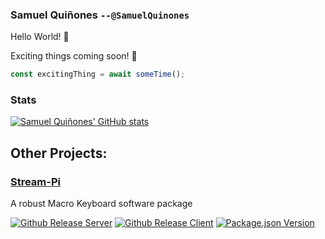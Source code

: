 ### Samuel Quiñones `--@SamuelQuinones`

Hello World! 👋

Exciting things coming soon! 👀

```ts
const excitingThing = await someTime();
```

<!--
**SamuelQuinones/SamuelQuinones** is a ✨ _special_ ✨ repository because its `README.md` (this file) appears on your GitHub profile.

Here are some ideas to get you started:

- 🔭 I’m currently working on ...
- 🌱 I’m currently learning ...
- 👯 I’m looking to collaborate on ...
- 🤔 I’m looking for help with ...
- 💬 Ask me about ...
- 📫 How to reach me: ...
- 😄 Pronouns: ...
- ⚡ Fun fact: ...
-->

### Stats

[![Samuel Quiñones' GitHub stats](https://github-readme-stats.vercel.app/api?username=SamuelQuinones&theme=vue-dark&count_private=true)](https://github.com/anuraghazra/github-readme-stats)

## Other Projects:

### [Stream-Pi](https://github.com/stream-pi)

A robust Macro Keyboard software package

[![Github Release Server](https://img.shields.io/github/v/release/stream-pi/server?color=blue&include_prereleases&label=Server&logo=java&style=for-the-badge)](https://github.com/stream-pi/server) [![Github Release Client](https://img.shields.io/github/v/release/stream-pi/client?color=blue&include_prereleases&label=client&logo=java&style=for-the-badge)](https://github.com/stream-pi/client) [![Package.json Version](https://img.shields.io/github/package-json/v/stream-pi/website?color=blue&label=Website&logo=react&style=for-the-badge)](https://github.com/stream-pi/website)
